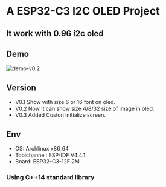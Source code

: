# A ESP32-C3 I2C OLED Project

## It work with 0.96 i2c oled

## Demo
![demo-v0.2](https://github.com/monoliths-uni/ESP32-C3-IIC-OLED/blob/dev/doc/demo-v0.2.jpg)

## Version
* V0.1 Show with size 6 or 16 font on oled.
* V0.2 Now It can show size 4/8/32 size of image in oled.
* V0.3 Added Custon initialize screen.

## Env
* OS: Archlinux x86_64
* Toolchannel: ESP-IDF V4.4.1
* Board: ESP32-C3-12F 2M

### Using C++14 standard library
